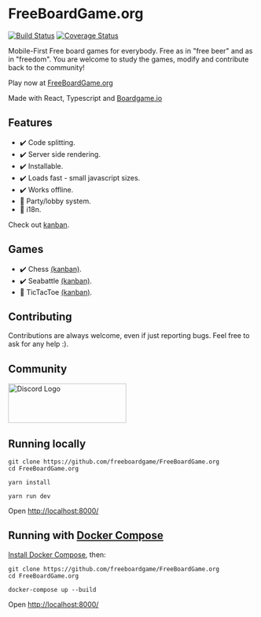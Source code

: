 # FreeBoardGame.org
[![Build Status](https://travis-ci.com/freeboardgame/FreeBoardGame.org.svg?branch=master)](https://travis-ci.com/freeboardgame/FreeBoardGame.org)
[![Coverage Status](https://coveralls.io/repos/github/freeboardgame/FreeBoardGame.org/badge.svg)](https://coveralls.io/github/freeboardgame/FreeBoardGame.org)

Mobile-First Free board games for everybody. Free as in "free beer" and as in "freedom". You are welcome to study the games, modify and contribute back to the community!

Play now at [FreeBoardGame.org](https://FreeBoardGame.org/)

Made with React, Typescript and [Boardgame.io](https://boardgame.io/)

## Features

- :heavy_check_mark: Code splitting.
- :heavy_check_mark: Server side rendering.
- :heavy_check_mark: Installable.
- :heavy_check_mark: Loads fast - small javascript sizes.
- :heavy_check_mark: Works offline.
- :construction: Party/lobby system.
- :construction: i18n.

Check out [kanban](https://github.com/freeboardgame/FreeBoardGame.org/projects/6).

## Games

- :heavy_check_mark: Chess [(kanban)](https://github.com/freeboardgame/FreeBoardGame.org/projects/5).
- :heavy_check_mark: Seabattle [(kanban)](https://github.com/freeboardgame/FreeBoardGame.org/projects/4).
- :construction: TicTacToe [(kanban)](https://github.com/freeboardgame/FreeBoardGame.org/projects/8).

## Contributing

Contributions are always welcome, even if just reporting bugs. Feel free to ask for any help :).

## Community

<a href="https://discord.gg/AaE6n3n" target="_blank"><img src="https://discordapp.com/assets/fc0b01fe10a0b8c602fb0106d8189d9b.png" alt="Discord Logo" width="240" height="80" /></a>

## Running locally

```
git clone https://github.com/freeboardgame/FreeBoardGame.org
cd FreeBoardGame.org

yarn install

yarn run dev
```
Open [http://localhost:8000/](http://localhost:8000/)

## Running with [Docker Compose](https://docs.docker.com/compose/)

[Install Docker Compose](https://docs.docker.com/compose/install/), then:

```
git clone https://github.com/freeboardgame/FreeBoardGame.org
cd FreeBoardGame.org

docker-compose up --build
```

Open [http://localhost:8000/](http://localhost:8000/)
